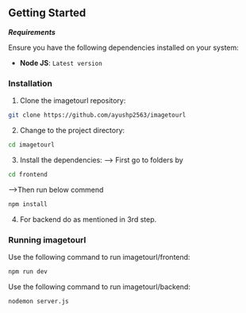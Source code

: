 ##  Getting Started

***Requirements***

Ensure you have the following dependencies installed on your system:

* **Node JS**: `Latest version`

###  Installation

1. Clone the imagetourl repository:

```sh
git clone https://github.com/ayushp2563/imagetourl
```

2. Change to the project directory:

```sh
cd imagetourl
```

3. Install the dependencies:
--> First go to folders by
```sh
cd frontend
```
-->Then run below commend
```sh
npm install
```
4. For backend do as mentioned in 3rd step.

###  Running imagetourl

Use the following command to run imagetourl/frontend:

```sh
npm run dev
```

Use the following command to run imagetourl/backend:

```sh
nodemon server.js
```
